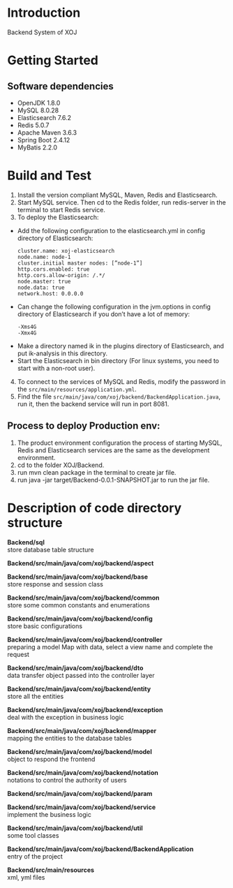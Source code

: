 # Introduction 
Backend System of XOJ

# Getting Started
<!-- 1.	Installation process -->
## Software dependencies
- OpenJDK 1.8.0
- MySQL 8.0.28
- Elasticsearch 7.6.2
- Redis 5.0.7
- Apache Maven 3.6.3
- Spring Boot 2.4.12
- MyBatis 2.2.0
<!-- 3.	Latest releases
4.	API references -->

# Build and Test
1. Install the version compliant MySQL, Maven, Redis and Elasticsearch.
2. Start MySQL service. Then cd to the Redis folder, run redis-server in the terminal to start Redis service.
3. To deploy the Elasticsearch:
- Add the following configuration to the elasticsearch.yml in config directory of Elasticsearch:
    ```
    cluster.name: xoj-elasticsearch
    node.name: node-1
    cluster.initial master nodes: [”node-1”]
    http.cors.enabled: true
    http.cors.allow-origin: /.*/
    node.master: true
    node.data: true
    network.host: 0.0.0.0
    ```
- Can change the following configuration in the jvm.options in config directory of Elasticsearch if you don’t have a lot of memory:
    ```
    -Xms4G
    -Xmx4G
    ```
- Make a directory named ik in the plugins directory of Elasticsearch, and put ik-analysis in this directory.
- Start the Elasticsearch in bin directory (For linux systems, you need to start with a non-root user).
4. To connect to the services of MySQL and Redis, modify the password in the ```src/main/resources/application.yml```.
5. Find the file ```src/main/java/com/xoj/backend/BackendApplication.java```, run it, then the backend service will run in port 8081.

## Process to deploy Production env:
1. The product environment configuration the process of starting MySQL, Redis
and Elasticsearch services are the same as the development environment.
2. cd to the folder XOJ/Backend.
3. run mvn clean package in the terminal to create jar file.
4. run java -jar target/Backend-0.0.1-SNAPSHOT.jar to run the jar file.

<!-- # Contribute
TODO: Explain how other users and developers can contribute to make your code better. 

If you want to learn more about creating good readme files then refer the following [guidelines](https://docs.microsoft.com/en-us/azure/devops/repos/git/create-a-readme?view=azure-devops). You can also seek inspiration from the below readme files:
- [ASP.NET Core](https://github.com/aspnet/Home)
- [Visual Studio Code](https://github.com/Microsoft/vscode)
- [Chakra Core](https://github.com/Microsoft/ChakraCore) -->

# Description of code directory structure
**Backend/sql**    
store database table structure

**Backend/src/main/java/com/xoj/backend/aspect**   

**Backend/src/main/java/com/xoj/backend/base**   
store response and session class

**Backend/src/main/java/com/xoj/backend/common**      
store some common constants and enumerations   

**Backend/src/main/java/com/xoj/backend/config**     
store basic configurations

**Backend/src/main/java/com/xoj/backend/controller**     
preparing a model Map with data, select a view name and complete the request

**Backend/src/main/java/com/xoj/backend/dto**      
data transfer object passed into the controller layer

**Backend/src/main/java/com/xoj/backend/entity**   
store all the entities

**Backend/src/main/java/com/xoj/backend/exception**  
deal with the exception in business logic

**Backend/src/main/java/com/xoj/backend/mapper**   
mapping the entities to the database tables

**Backend/src/main/java/com/xoj/backend/model**   
object to respond the frontend

**Backend/src/main/java/com/xoj/backend/notation**  
notations to control the authority of users

**Backend/src/main/java/com/xoj/backend/param**

**Backend/src/main/java/com/xoj/backend/service**      
implement the business logic

**Backend/src/main/java/com/xoj/backend/util**  
some tool classes

**Backend/src/main/java/com/xoj/backend/BackendApplication**   
entry of the project

**Backend/src/main/resources**   
xml, yml files